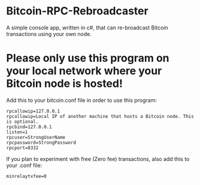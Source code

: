 # Bitcoin-RPC-Rebroadcaster
A simple console app, written in c#, that can re-broadcast Bitcoin transactions using your own node.


# Please only use this program on your local network where your Bitcoin node is hosted! 
Add this to your bitcoin.conf file in order to use this program:
```server=1
rpcallowip=127.0.0.1
rpcallowip=Local IP of another machine that hosts a Bitcoin node. This is optional.
rpcbind=127.0.0.1
listen=1
rpcuser=StrongUserName
rpcpassword=StrongPassword
rpcport=8332
```
If you plan to experiment with free (Zero fee) transactions, also add this to your .conf file:
```
minrelaytxfee=0
```
